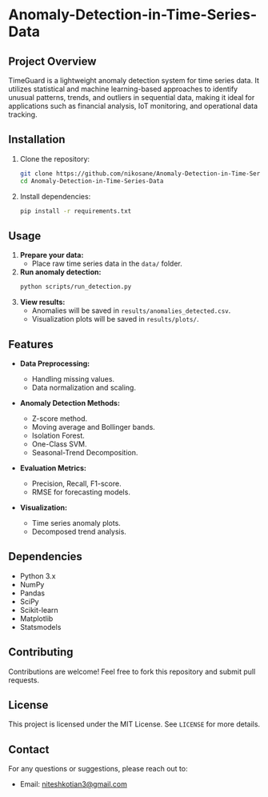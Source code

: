 # Anomaly-Detection-in-Time-Series-Data

## Project Overview
TimeGuard is a lightweight anomaly detection system for time series data. It utilizes statistical and machine learning-based approaches to identify unusual patterns, trends, and outliers in sequential data, making it ideal for applications such as financial analysis, IoT monitoring, and operational data tracking.


## Installation
1. Clone the repository:
   ```bash
   git clone https://github.com/nikosane/Anomaly-Detection-in-Time-Series-Data.git
   cd Anomaly-Detection-in-Time-Series-Data
   ```
2. Install dependencies:
   ```bash
   pip install -r requirements.txt
   ```

## Usage
1. **Prepare your data:**
   - Place raw time series data in the `data/` folder.
2. **Run anomaly detection:**
   ```bash
   python scripts/run_detection.py
   ```
3. **View results:**
   - Anomalies will be saved in `results/anomalies_detected.csv`.
   - Visualization plots will be saved in `results/plots/`.

## Features
- **Data Preprocessing:**
  - Handling missing values.
  - Data normalization and scaling.
  
- **Anomaly Detection Methods:**
  - Z-score method.
  - Moving average and Bollinger bands.
  - Isolation Forest.
  - One-Class SVM.
  - Seasonal-Trend Decomposition.
  
- **Evaluation Metrics:**
  - Precision, Recall, F1-score.
  - RMSE for forecasting models.
  
- **Visualization:**
  - Time series anomaly plots.
  - Decomposed trend analysis.

## Dependencies
- Python 3.x
- NumPy
- Pandas
- SciPy
- Scikit-learn
- Matplotlib
- Statsmodels

## Contributing
Contributions are welcome! Feel free to fork this repository and submit pull requests.

## License
This project is licensed under the MIT License. See `LICENSE` for more details.

## Contact
For any questions or suggestions, please reach out to:
- Email: niteshkotian3@gmail.com

